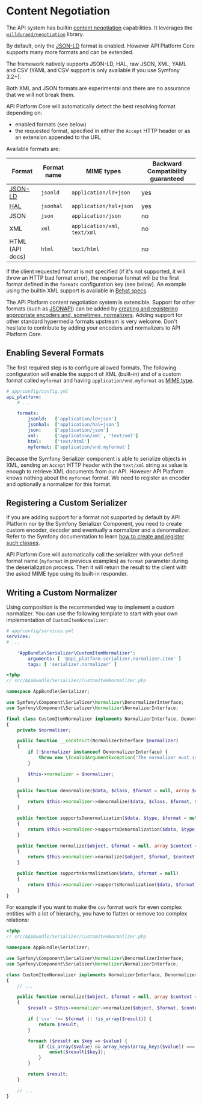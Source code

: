 # Content Negotiation

The API system has builtin [content negotiation](https://en.wikipedia.org/wiki/Content_negotiation) capabilities.
It leverages the [`willdurand/negotiation`](https://github.com/willdurand/Negotiation) library.

By default, only the [JSON-LD](https://json-ld.org) format is enabled. However API Platform Core supports many more formats and can be extended.

The framework natively supports JSON-LD, HAL, raw JSON, XML, YAML and CSV (YAML and CSV support is only available if you use Symfony 3.2+).

Both XML and JSON formats are experimental and there are no assurance that we will not break them.

API Platform Core will automatically detect the best resolving format depending on:

* enabled formats (see below)
* the requested format, specified in either the `Accept` HTTP header or as an extension appended to the URL

Available formats are:

Format                                                          | Format name  | MIME types                    | Backward Compatibility guaranteed
----------------------------------------------------------------|--------------|-------------------------------|----------------------------------------
[JSON-LD](https://json-ld.org)                                  | `jsonld`     | `application/ld+json`         | yes
[HAL](http://stateless.co/hal_specification.html)               | `jsonhal`    | `application/hal+json`        | yes
JSON                                                            | `json`       |  `application/json`           | no
XML                                                             | `xml`        | `application/xml`, `text/xml` | no
HTML (API docs)                                                 | `html`       | `text/html`                   | no


If the client requested format is not specified (if it's not supported, it will throw an HTTP bad format error), the response format will be the first format defined in the `formats` configuration key (see below).
An example using the builtin XML support is available in [Behat specs](https://github.com/api-platform/core/blob/master/features/main/content_negotiation.feature).


The API Platform content negotiation system is extensible. Support for other formats (such as [JSONAPI](http://jsonapi.org/))
can be added by [creating and registering appropriate encoders and, sometimes, normalizers](https://symfony.com/doc/current/serializer.html#adding-normalizers-and-encoders). Adding support for other
standard hypermedia formats upstream is very welcome. Don't hesitate to contribute by adding your encoders and normalizers
to API Platform Core.


## Enabling Several Formats

The first required step is to configure allowed formats. The following configuration will enable the support of XML (built-in)
and of a custom format called `myformat` and having `application/vnd.myformat` as [MIME type](https://en.wikipedia.org/wiki/Media_type).

```yaml
# app/config/config.yml
api_platform:
    # ...

    formats:
        jsonld:   ['application/ld+json']
        jsonhal:  ['application/hal+json']
        json:     ['application/json']
        xml:      ['application/xml', 'text/xml']
        html:     ['text/html']
        myformat: ['application/vnd.myformat']
```

Because the Symfony Serializer component is able to serialize objects in XML, sending an `Accept` HTTP header with the
`text/xml` string as value is enough to retrieve XML documents from our API. However API Platform knows nothing about the
`myformat` format. We need to register an encoder and optionally a normalizer for this format.

## Registering a Custom Serializer

If you are adding support for a format not supported by default by API Platform nor by the Symfony Serializer Component,
you need to create custom encoder, decoder and eventually a normalizer and a denormalizer. Refer to the
Symfony documentation to learn [how to create and register such classes](https://symfony.com/doc/current/cookbook/serializer.html#adding-normalizers-and-encoders).

API Platform Core will automatically call the serializer with your defined format name (`myformat` in previous examples)
as `format` parameter during the deserialization process. Then it will return the result to the client with the asked MIME
type using its built-in responder.


## Writing a Custom Normalizer

Using composition is the recommended way to implement a custom normalizer. You can use the following template to start with your
own implementation of `CustomItemNormalizer`:


```yaml
# app/config/services.yml
services:
# ...

    'AppBundle\Serializer\CustomItemNormalizer':
        arguments: [ '@api_platform.serializer.normalizer.item' ]
        tags: [ 'serializer.normalizer' ]
```

```php
<?php
// src/AppBundle/Serializer/CustomItemNormalizer.php

namespace AppBundle\Serializer;

use Symfony\Component\Serializer\Normalizer\DenormalizerInterface;
use Symfony\Component\Serializer\Normalizer\NormalizerInterface;

final class CustomItemNormalizer implements NormalizerInterface, DenormalizerInterface
{
    private $normalizer;

    public function __construct(NormalizerInterface $normalizer)
    {
        if (!$normalizer instanceof DenormalizerInterface) {
            throw new \InvalidArgumentException('The normalizer must implement the DenormalizerInterface');
        }

        $this->normalizer = $normalizer;
    }

    public function denormalize($data, $class, $format = null, array $context = [])
    {
        return $this->normalizer->denormalize($data, $class, $format, $context);
    }

    public function supportsDenormalization($data, $type, $format = null)
    {
        return $this->normalizer->supportsDenormalization($data, $type, $format);
    }

    public function normalize($object, $format = null, array $context = [])
    {
        return $this->normalizer->normalize($object, $format, $context);
    }

    public function supportsNormalization($data, $format = null)
    {
        return $this->normalizer->supportsNormalization($data, $format);
    }
}
```

For example if you want to make the `csv` format work for even complex entities with a lot of hierarchy, you have to
flatten or remove too complex relations:

```php
<?php
// src/AppBundle/Serializer/CustomItemNormalizer.php

namespace AppBundle\Serializer;

use Symfony\Component\Serializer\Normalizer\DenormalizerInterface;
use Symfony\Component\Serializer\Normalizer\NormalizerInterface;

class CustomItemNormalizer implements NormalizerInterface, DenormalizerInterface
{
    // ...

    public function normalize($object, $format = null, array $context = [])
    {
        $result = $this->normalizer->normalize($object, $format, $context);

        if ('csv' !== $format || !is_array($result)) {
            return $result;
        }

        foreach ($result as $key => $value) {
            if (is_array($value) && array_keys(array_keys($value)) === array_keys($value)) {
                unset($result[$key]);
            }
        }

        return $result;
    }

    // ...
}
```
